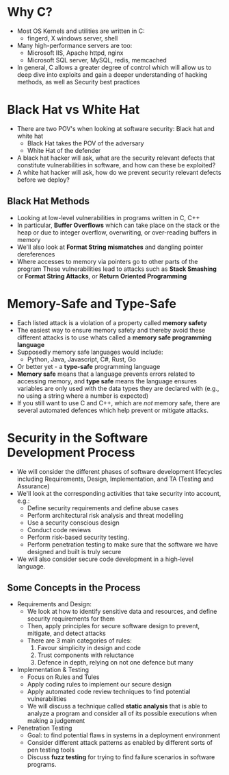 # Why C?
- Most OS Kernels and utilities are written in C:
	- fingerd, X windows server, shell
- Many high-performance servers are too:
	- Microsoft IIS, Apache httpd, nginx
	- Microsoft SQL server, MySQL, redis, memcached
- In general, C allows a greater degree of control which will allow us to deep dive into exploits and gain a deeper understanding of hacking methods, as well as Security best practices

# Black Hat vs White Hat
- There are two POV's when looking at software security: Black hat and white hat
	- Black Hat takes the POV of the adversary
	- White Hat of the defender
- A black hat hacker will ask, what are the security relevant defects that constitute vulnerabilities in software, and how can these be exploited?
- A white hat hacker will ask, how do we prevent security relevant defects before we deploy?

## Black Hat Methods
- Looking at low-level vulnerabilities in programs written in C, C++
- In particular, **Buffer Overflows** which can take place on the stack or the heap or due to integer overflow, overwriting, or over-reading buffers in memory
- We'll also look at **Format String mismatches** and dangling pointer dereferences
- Where accesses to memory via pointers go to other parts of the program
	These vulnerabilities lead to attacks such as **Stack Smashing** or **Format String Attacks**, or **Return Oriented Programming**

# Memory-Safe and Type-Safe
- Each listed attack is a violation of a property called **memory safety**
- The easiest way to ensure memory safety and thereby avoid these different attacks is to use whats called a **memory safe programming language**
- Supposedly memory safe languages would include:
	- Python, Java, Javascript, C#, Rust, Go
- Or better yet - a **type-safe** programming language
- **Memory safe** means that a language prevents errors related to accessing memory, and **type safe** means the language ensures variables are only used with the data types they are declared with (e.g., no using a string where a number is expected)
- If you still want to use C and C++, which are *not* memory safe, there are several automated defences which help prevent or mitigate attacks.


# Security in the Software Development Process
- We will consider the different phases of software development lifecycles including Requirements, Design, Implementation, and TA (Testing and Assurance)
- We'll look at the corresponding activities that take security into account, e.g.:
	- Define security requirements and define abuse cases
	- Perform architectural risk analysis and threat modelling
	- Use a security conscious design
	- Conduct code reviews
	- Perform risk-based security testing.
	- Perform penetration testing to make sure that the software we have designed and built is truly secure
- We will also consider secure code development in a high-level language.
## Some Concepts in the Process
- Requirements and Design:
	- We look at how to identify sensitive data and resources, and define security requirements for them
	- Then, apply principles for secure software design to prevent, mitigate, and detect attacks
	- There are 3 main categories of rules:
		1. Favour simplicity in design and code
		2. Trust components with reluctance
		3. Defence in depth, relying on not one defence but many
- Implementation & Testing
	- Focus on Rules and Tules
	- Apply coding rules to implement our secure design
	- Apply automated code review techniques to find potential vulnerabilities
	- We will discuss a technique called **static analysis** that is able to analyze a program and consider all of its possible executions when making a judgement
- Penetration Testing
	- Goal: to find potential flaws in systems in a deployment environment
	- Consider different attack patterns as enabled by different sorts of pen testing tools
	- Discuss **fuzz testing** for trying to find failure scenarios in software programs.